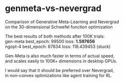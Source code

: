 # genmeta-vs-nevergrad
Comparison of Generative Meta-Learning and Nevergrad  
on the 30-dimensional Schwefel function optimization

The best results of both methods after 100K trials:  
gen-meta best_epoch: 99500 loss: **1.597656**  
ngopt-4 best_epoch: 67834 loss: 118.439453 (stuck)  

Gen-Meta is also much faster in terms of actual speed,  
and scales easily to 100K+ dimensions in desktop GPUs.

I would say that it should be preferred over Nevergrad,  
in non-convex optimizations like agent training for RL.
